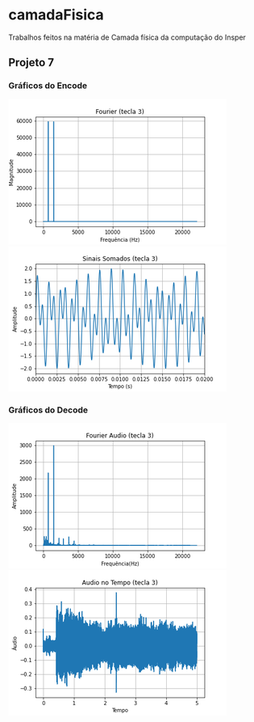 # camadaFisica
Trabalhos feitos na matéria de Camada física da computação do Insper
## Projeto 7

### Gráficos do Encode
![alt text](https://github.com/MineManiac/camadaFisica/blob/p7-DTMF/Client/Fourier.png)
![alt text](https://github.com/MineManiac/camadaFisica/blob/p7-DTMF/Client/SinaisSomados.png)

### Gráficos do Decode
![alt text](https://github.com/MineManiac/camadaFisica/blob/p7-DTMF/Server/fourier.png)
![alt text](https://github.com/MineManiac/camadaFisica/blob/p7-DTMF/Server/audio.png)
